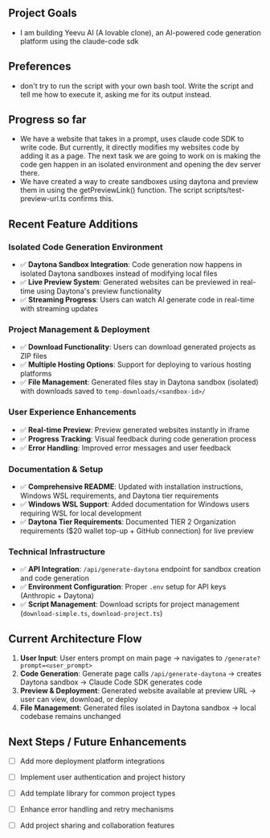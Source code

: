 ## Project Goals
- I am building Yeevu AI (A lovable clone), an AI-powered code generation platform using the claude-code sdk

## Preferences
- don't try to run the script with your own bash tool. Write the script and tell me how to execute it, asking me for its output instead.

## Progress so far
- We have a website that takes in a prompt, uses claude code SDK to write code. But currently, it directly modifies my websites code by adding it as a page. The next task we are going to work on is making the code gen happen in an isolated environment and opening the dev server there.
- We have created a way to create sandboxes using daytona and preview them in using the getPreviewLink() function. The script scripts/test-preview-url.ts confirms this.

## Recent Feature Additions

### Isolated Code Generation Environment
- ✅ **Daytona Sandbox Integration**: Code generation now happens in isolated Daytona sandboxes instead of modifying local files
- ✅ **Live Preview System**: Generated websites can be previewed in real-time using Daytona's preview functionality
- ✅ **Streaming Progress**: Users can watch AI generate code in real-time with streaming updates

### Project Management & Deployment
- ✅ **Download Functionality**: Users can download generated projects as ZIP files
- ✅ **Multiple Hosting Options**: Support for deploying to various hosting platforms
- ✅ **File Management**: Generated files stay in Daytona sandbox (isolated) with downloads saved to `temp-downloads/<sandbox-id>/`

### User Experience Enhancements
- ✅ **Real-time Preview**: Preview generated websites instantly in iframe
- ✅ **Progress Tracking**: Visual feedback during code generation process
- ✅ **Error Handling**: Improved error messages and user feedback

### Documentation & Setup
- ✅ **Comprehensive README**: Updated with installation instructions, Windows WSL requirements, and Daytona tier requirements
- ✅ **Windows WSL Support**: Added documentation for Windows users requiring WSL for local development
- ✅ **Daytona Tier Requirements**: Documented TIER 2 Organization requirements ($20 wallet top-up + GitHub connection) for live preview

### Technical Infrastructure
- ✅ **API Integration**: `/api/generate-daytona` endpoint for sandbox creation and code generation
- ✅ **Environment Configuration**: Proper `.env` setup for API keys (Anthropic + Daytona)
- ✅ **Script Management**: Download scripts for project management (`download-simple.ts`, `download-project.ts`)

## Current Architecture Flow
1. **User Input**: User enters prompt on main page → navigates to `/generate?prompt=<user_prompt>`
2. **Code Generation**: Generate page calls `/api/generate-daytona` → creates Daytona sandbox → Claude Code SDK generates code
3. **Preview & Deployment**: Generated website available at preview URL → user can view, download, or deploy
4. **File Management**: Generated files isolated in Daytona sandbox → local codebase remains unchanged

## Next Steps / Future Enhancements
- [ ] Add more deployment platform integrations
- [ ] Implement user authentication and project history
- [ ] Add template library for common project types
- [ ] Enhance error handling and retry mechanisms
- [ ] Add project sharing and collaboration features
 